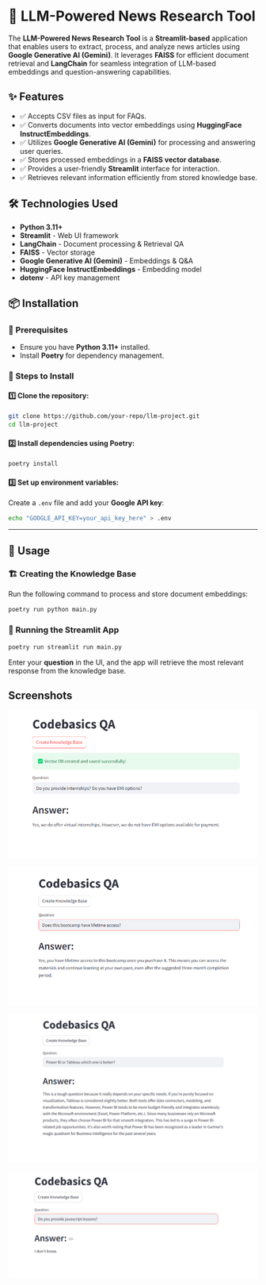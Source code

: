 # 🧠 LLM-Powered News Research Tool

The **LLM-Powered News Research Tool** is a **Streamlit-based** application that enables users to extract, process, and analyze news articles using **Google Generative AI (Gemini)**. It leverages **FAISS** for efficient document retrieval and **LangChain** for seamless integration of LLM-based embeddings and question-answering capabilities.
## ✨ Features

- ✅ Accepts CSV files as input for FAQs.
- ✅ Converts documents into vector embeddings using **HuggingFace InstructEmbeddings**.
- ✅ Utilizes **Google Generative AI (Gemini)** for processing and answering user queries.
- ✅ Stores processed embeddings in a **FAISS vector database**.
- ✅ Provides a user-friendly **Streamlit** interface for interaction.
- ✅ Retrieves relevant information efficiently from stored knowledge base.


## 🛠️ Technologies Used

- **Python 3.11+**
- **Streamlit** - Web UI framework
- **LangChain** - Document processing & Retrieval QA
- **FAISS** - Vector storage
- **Google Generative AI (Gemini)** - Embeddings & Q&A
- **HuggingFace InstructEmbeddings** - Embedding model
- **dotenv** - API key management
## 📦 Installation

### 🔹 Prerequisites

- Ensure you have **Python 3.11+** installed.
- Install **Poetry** for dependency management.

### 🔹 Steps to Install

#### 1️⃣ Clone the repository:

```sh
git clone https://github.com/your-repo/llm-project.git
cd llm-project
```

#### 2️⃣ Install dependencies using Poetry:

```sh
poetry install
```

#### 3️⃣ Set up environment variables:

Create a `.env` file and add your **Google API key**:

```sh
echo "GOOGLE_API_KEY=your_api_key_here" > .env
```

---

## 🚀 Usage

### 🏗️ Creating the Knowledge Base

Run the following command to process and store document embeddings:

```sh
poetry run python main.py
```

### 🎯 Running the Streamlit App

```sh
poetry run streamlit run main.py
```

Enter your **question** in the UI, and the app will retrieve the most relevant response from the knowledge base.

    


## Screenshots

![App Screenshot][def]

![App Screenshot][def2]

![App Screenshot][def3]

![App Screenshot][def4]



[def]: ./assets/codebasics2.png

[def2]: ./assets/codebasics3.png

[def3]: ./assets/codebasics4.png

[def4]: ./assets/codebasics5.png
